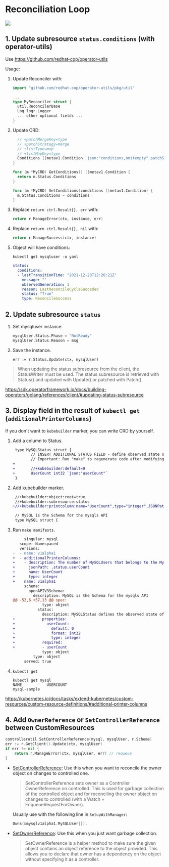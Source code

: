 # Reconciliation Loop

![](reconciliation.drawio.svg)

## 1. Update subresource `status.conditions` (with operator-utils)

Use https://github.com/redhat-cop/operator-utils

Usage:

1. Update Reconciler with:
    ```go
    import "github.com/redhat-cop/operator-utils/pkg/util"

    ...
    type MyReconciler struct {
      util.ReconcilerBase
      Log logr.Logger
      ... other optional fields ...
    }
    ```

1. Update CRD:
    ```go
      // +patchMergeKey=type
      // +patchStrategy=merge
      // +listType=map
      // +listMapKey=type
      Conditions []metav1.Condition `json:"conditions,omitempty" patchStrategy:"merge"     patchMergeKey:"type"`
    }

    func (m *MyCRD) GetConditions() []metav1.Condition {
      return m.Status.Conditions
    }

    func (m *MyCRD) SetConditions(conditions []metav1.Condition) {
      m.Status.Conditions = conditions
    }
    ```

1. Replace `return ctrl.Result{}, err` with:

    ```go
    return r.ManageError(ctx, instance, err)
    ```

1. Replace `return ctrl.Result{}, nil` with:

    ```go
    return r.ManageSuccess(ctx, instance)
    ```
1. Object will have conditions:
    ```
    kubectl get mysqluser -o yaml
    ```
    ```yaml
    status:
      conditions:
      - lastTransitionTime: "2021-12-28T12:26:21Z"
        message: ""
        observedGeneration: 1
        reason: LastReconcileCycleSucceded
        status: "True"
        type: ReconcileSuccess
    ```

## 2. Update subresource `status`

1. Set mysqluser instance.

    ```go
    mysqlUser.Status.Phase = "NotReady"
    mysqlUser.Status.Reason = msg
    ```
1. Save the instance.

    ```
    err := r.Status.Update(ctx, mysqlUser)
    ```

> When updating the status subresource from the client, the StatusWriter must be used. The status subresource is retrieved with Status() and updated with Update() or patched with Patch().

https://sdk.operatorframework.io/docs/building-operators/golang/references/client/#updating-status-subresource

## 3. Display field in the result of `kubectl get` (`additionalPrinterColumns`)

If you don't want to `kubebuilder` marker, you can write CRD by yourself.

1. Add a column to Status.
    ```diff
     type MySQLStatus struct {
            // INSERT ADDITIONAL STATUS FIELD - define observed state of cluster
            // Important: Run "make" to regenerate code after modifying this file
    +
    +       //+kubebuilder:default=0
    +       UserCount int32 `json:"userCount"`
     }
    ```
1. Add kubebuilder marker.
    ```diff
     //+kubebuilder:object:root=true
     //+kubebuilder:subresource:status
    +//+kubebuilder:printcolumn:name="UserCount",type="integer",JSONPath=".status.userCount",description="The number of MySQLUsers that belongs to the MySQL"

     // MySQL is the Schema for the mysqls API
     type MySQL struct {
    ```
1. Run `make manifests`.

    ```diff
         singular: mysql
       scope: Namespaced
       versions:
    -  - name: v1alpha1
    +  - additionalPrinterColumns:
    +    - description: The number of MySQLUsers that belongs to the MySQL
    +      jsonPath: .status.userCount
    +      name: UserCount
    +      type: integer
    +    name: v1alpha1
         schema:
           openAPIV3Schema:
             description: MySQL is the Schema for the mysqls API
    @@ -52,6 +57,13 @@ spec:
                 type: object
               status:
                 description: MySQLStatus defines the observed state of MySQL
    +            properties:
    +              userCount:
    +                default: 0
    +                format: int32
    +                type: integer
    +            required:
    +            - userCount
                 type: object
             type: object
         served: true
    ```

1. `kubectl get`
    ```
    kubectl get mysql
    NAME           USERCOUNT
    mysql-sample
    ```

https://kubernetes.io/docs/tasks/extend-kubernetes/custom-resources/custom-resource-definitions/#additional-printer-columns
## 4. Add `OwnerReference` or `SetControllerReference` between CustomResources

```go
controllerutil.SetControllerReference(mysql, mysqlUser, r.Scheme)
err := r.GetClient().Update(ctx, mysqlUser)
if err != nil {
    return r.ManageError(ctx, mysqlUser, err) // requeue
}
```

- [SetControllerReference](https://pkg.go.dev/sigs.k8s.io/controller-runtime/pkg/controller/controllerutil#SetControllerReference): Use this when you want to reconcile the owner object on changes to controlled one.
    > SetControllerReference sets owner as a Controller OwnerReference on controlled. This is used for garbage collection of the controlled object and for reconciling the owner object on changes to controlled (with a Watch + EnqueueRequestForOwner).

    Usually use with the following line in `SetupWithManager`:
    ```go
	Owns(&mysqlv1alpha1.MySQLUser{}).
    ```
- [SetOwnerReference](https://pkg.go.dev/sigs.k8s.io/controller-runtime/pkg/controller/controllerutil#SetOwnerReference): Use this when you just want garbage collection.
    > SetOwnerReference is a helper method to make sure the given object contains an object reference to the object provided. This allows you to declare that owner has a dependency on the object without specifying it as a controller.

